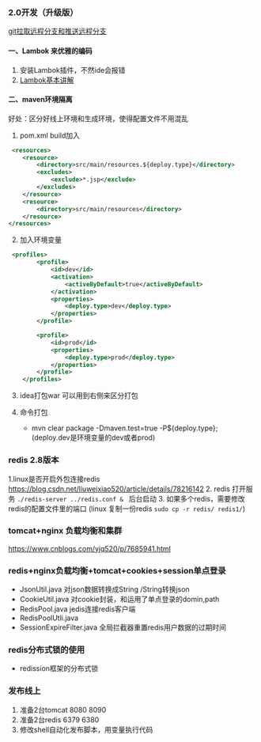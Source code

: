 ### 2.0开发（升级版）
[git拉取远程分支和推送远程分支](https://www.cnblogs.com/phpper/p/7136048.html)

#### 一、Lambok 来优雅的编码

1. 安装Lambok插件，不然ide会报错
2. [Lambok基本讲解](https://blog.csdn.net/motui/article/details/79012846)

#### 二、maven环境隔离

好处：区分好线上环境和生成环境，使得配置文件不用混乱

1. pom.xml build加入

```xml
 <resources>
    <resource>
        <directory>src/main/resources.${deploy.type}</directory>
        <excludes>
            <exclude>*.jsp</exclude>
        </excludes>
    </resource>
    <resource>
        <directory>src/main/resources</directory>
    </resource>
</resources>
```

2. 加入环境变量

```xml
 <profiles>
        <profile>
            <id>dev</id>
            <activation>
                <activeByDefault>true</activeByDefault>
            </activation>
            <properties>
                <deploy.type>dev</deploy.type>
            </properties>
        </profile>

        <profile>
            <id>prod</id>
            <properties>
                <deploy.type>prod</deploy.type>
            </properties>
        </profile>
    </profiles>
```

3. idea打包war 可以用到右侧来区分打包

4. 命令打包 

   * mvn clear package -Dmaven.test=true -P${deploy.type}; (deploy.dev是环境变量的dev或者prod)
   
   
### redis 2.8版本

1.linux是否开启外包连接redis https://blog.csdn.net/liuweixiao520/article/details/78216142
2. redis 打开服务 `./redis-server ../redis.conf & ` 后台启动
3. 如果多个redis，需要修改redis的配置文件里的端口 (linux 复制一份redis `sudo cp -r redis/ redis1/`)

### tomcat+nginx 负载均衡和集群
https://www.cnblogs.com/yjq520/p/7685941.html

### redis+nginx负载均衡+tomcat+cookies+session单点登录
* JsonUtil.java 对json数据转换成String /String转换json
* CookieUtil.java 对cookie封装，和运用了单点登录的domin,path
* RedisPool.java jedis连接redis客户端
* RedisPoolUtli.java
* SessionExpireFilter.java 全局拦截器重置redis用户数据的过期时间


### redis分布式锁的使用
* redission框架的分布式锁

### 发布线上
1. 准备2台tomcat 8080 8090
2. 准备2台redis  6379 6380
3. 修改shell自动化发布脚本，用变量执行代码



    